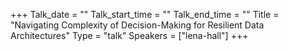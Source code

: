 +++
Talk_date = ""
Talk_start_time = ""
Talk_end_time = ""
Title = "Navigating Complexity of Decision-Making for Resilient Data Architectures"
Type = "talk"
Speakers = ["lena-hall"]
+++


